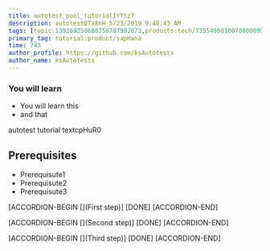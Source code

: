 ```yaml
---
title: autotest_pool_tutorialIYYtz7
description: autotestQTx8nH_5/23/2019 9:48:43 AM
tags: [topic:139269250608756787992873,products:tech/73554900100700000996,tutorial:experience/advanced]
primary_tag: tutorial:product/sapHana
time: 743
author_profile: https://github.com/ksAutotests
author_name: ksAutotests
---
```

### You will learn
- You will learn this
- and that

autotest tutorial textcpHuR0

## Prerequisites
- Prerequisute1
- Prerequisute2
- Prerequisute3

[ACCORDION-BEGIN [](First step)]
[DONE]
[ACCORDION-END]

[ACCORDION-BEGIN [](Second step)]
[DONE]
[ACCORDION-END]

[ACCORDION-BEGIN [](Third step)]
[DONE]
[ACCORDION-END]

